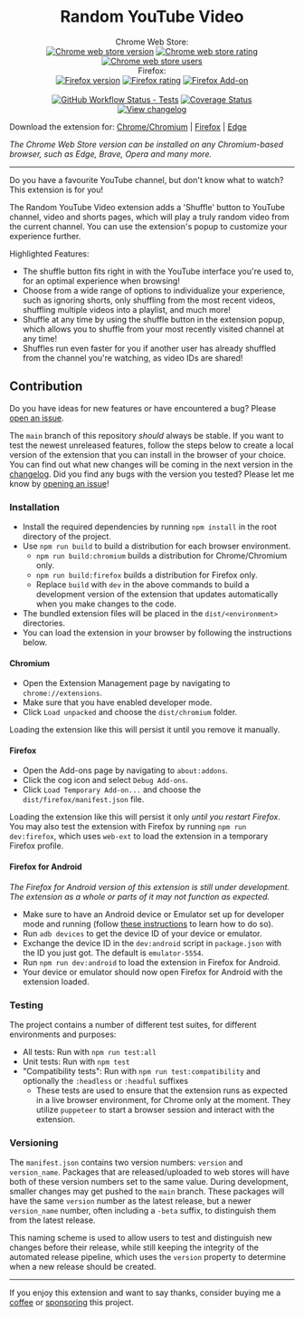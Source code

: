 <h1 align="center">Random YouTube Video</h1>

<p align="center">
Chrome Web Store:
<br>
<a href="https://chromewebstore.google.com/detail/random-youtube-video/kijgnjhogkjodpakfmhgleobifempckf">
  <img src="https://img.shields.io/chrome-web-store/v/kijgnjhogkjodpakfmhgleobifempckf?label=version"
    alt="Chrome web store version"></a>
<a href="https://chromewebstore.google.com/detail/random-youtube-video/kijgnjhogkjodpakfmhgleobifempckf">
  <img src="https://img.shields.io/chrome-web-store/stars/kijgnjhogkjodpakfmhgleobifempckf?label=rating"
    alt="Chrome web store rating"></a>
<a href="https://chromewebstore.google.com/detail/random-youtube-video/kijgnjhogkjodpakfmhgleobifempckf">
  <img src="https://img.shields.io/chrome-web-store/users/kijgnjhogkjodpakfmhgleobifempckf?label=users"
    alt="Chrome web store users"></a>
<br>
Firefox:
<br>
<a href="https://addons.mozilla.org/en-GB/firefox/addon/random-youtube-video/">
<img src="https://img.shields.io/amo/v/random-youtube-video?label=version"
		alt="Firefox version"></a>
<a href="https://addons.mozilla.org/en-GB/firefox/addon/random-youtube-video/">
	<img src="https://img.shields.io/amo/stars/random-youtube-video?label=rating"
		alt="Firefox rating"></a>
<a href="https://addons.mozilla.org/en-GB/firefox/addon/random-youtube-video/">
	<img alt="Firefox Add-on" src="https://img.shields.io/amo/users/random-youtube-video?label=users"
		alt="Firefox users"></a>
<br>
<br>
<a href='https://github.com/NikkelM/Random-YouTube-Video/actions?query=branch%3Amain'>
	<img src="https://img.shields.io/github/actions/workflow/status/NikkelM/Random-YouTube-Video/test.yml?branch=main&label=tests"
		alt="GitHub Workflow Status - Tests"></a>
<a href='https://coveralls.io/github/NikkelM/Random-YouTube-Video?branch=main'>
	<img src='https://coveralls.io/repos/github/NikkelM/Random-YouTube-Video/badge.svg?branch=main' 
		alt='Coverage Status'></a>
<br>
<a href="https://github.com/NikkelM/Random-YouTube-Video/tree/main/CHANGELOG.md">
  <img src="https://img.shields.io/badge/view-changelog-blue"
    alt="View changelog"></a>
</p>

Download the extension for: [Chrome/Chromium](https://chromewebstore.google.com/detail/random-youtube-video/kijgnjhogkjodpakfmhgleobifempckf) | [Firefox](https://addons.mozilla.org/en-GB/firefox/addon/random-youtube-video/) | [Edge](https://microsoftedge.microsoft.com/addons/detail/random-youtube-video/fccfflipicelkilpmgniblpoflkbhdbe)

*The Chrome Web Store version can be installed on any Chromium-based browser, such as Edge, Brave, Opera and many more.*

---

Do you have a favourite YouTube channel, but don't know what to watch? This extension is for you!

The Random YouTube Video extension adds a 'Shuffle' button to YouTube channel, video and shorts pages, which will play a truly random video from the current channel. You can use the extension's popup to customize your experience further.

Highlighted Features:<br>
- The shuffle button fits right in with the YouTube interface you're used to, for an optimal experience when browsing!
- Choose from a wide range of options to individualize your experience, such as ignoring shorts, only shuffling from the most recent videos, shuffling multiple videos into a playlist, and much more!
- Shuffle at any time by using the shuffle button in the extension popup, which allows you to shuffle from your most recently visited channel at any time!
- Shuffles run even faster for you if another user has already shuffled from the channel you're watching, as video IDs are shared!

## Contribution

Do you have ideas for new features or have encountered a bug? Please [open an issue](https://github.com/NikkelM/Random-YouTube-Video/issues/new/choose).

The `main` branch of this repository *should* always be stable. If you want to test the newest unreleased features, follow the steps below to create a local version of the extension that you can install in the browser of your choice.
<br>
You can find out what new changes will be coming in the next version in the [changelog](https://github.com/NikkelM/Random-YouTube-Video/blob/main/CHANGELOG.md).
Did you find any bugs with the version you tested? Please let me know by [opening an issue](https://github.com/NikkelM/Random-YouTube-Video/issues/new/choose)!

### Installation

- Install the required dependencies by running `npm install` in the root directory of the project.
- Use `npm run build` to build a distribution for each browser environment.
	- `npm run build:chromium` builds a distribution for Chrome/Chromium only.
	- `npm run build:firefox` builds a distribution for Firefox only.
	- Replace `build` with `dev` in the above commands to build a development version of the extension that updates automatically when you make changes to the code.
- The bundled extension files will be placed in the `dist/<environment>` directories.
- You can load the extension in your browser by following the instructions below.

#### Chromium

- Open the Extension Management page by navigating to `chrome://extensions`.
- Make sure that you have enabled developer mode.
- Click `Load unpacked` and choose the `dist/chromium` folder.

Loading the extension like this will persist it until you remove it manually.

#### Firefox

- Open the Add-ons page by navigating to `about:addons`.
- Click the cog icon and select `Debug Add-ons`.
- Click `Load Temporary Add-on...` and choose the `dist/firefox/manifest.json` file.

Loading the extension like this will persist it only *until you restart Firefox*. 
You may also test the extension with Firefox by running `npm run dev:firefox`, which uses `web-ext` to load the extension in a temporary Firefox profile. 

#### Firefox for Android

*The Firefox for Android version of this extension is still under development. The extension as a whole or parts of it may not function as expected.*

- Make sure to have an Android device or Emulator set up for developer mode and running (follow [these instructions](https://extensionworkshop.com/documentation/develop/developing-extensions-for-firefox-for-android/#install-and-run-your-extension-in-firefox-for-android) to learn how to do so).
- Run `adb devices` to get the device ID of your device or emulator.
- Exchange the device ID in the `dev:android` script in `package.json` with the ID you just got. The default is `emulator-5554`.
- Run `npm run dev:android` to load the extension in Firefox for Android.
- Your device or emulator should now open Firefox for Android with the extension loaded.

### Testing

The project contains a number of different test suites, for different environments and purposes:

- All tests: Run with `npm run test:all`
- Unit tests: Run with `npm test`
- "Compatibility tests": Run with `npm run test:compatibility` and optionally the `:headless` or `:headful` suffixes
	- These tests are used to ensure that the extension runs as expected in a live browser environment, for Chrome only at the moment. They utilize `puppeteer` to start a browser session and interact with the extension.

### Versioning

The `manifest.json` contains two version numbers: `version` and `version_name`.
Packages that are released/uploaded to web stores will have both of these version numbers set to the same value.
During development, smaller changes may get pushed to the `main` branch.
These packages will have the same `version` number as the latest release, but a newer `version_name` number, often including a `-beta` suffix, to distinguish them from the latest release.

This naming scheme is used to allow users to test and distinguish new changes before their release, while still keeping the integrity of the automated release pipeline, which uses the `version` property to determine when a new release should be created.

---

If you enjoy this extension and want to say thanks, consider buying me a [coffee](https://ko-fi.com/nikkelm) or [sponsoring](https://github.com/sponsors/NikkelM) this project.
